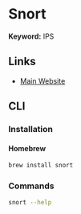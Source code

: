 # Snort

**Keyword:** IPS

## Links

- [Main Website](https://snort.org/)

## CLI

### Installation

#### Homebrew

```sh
brew install snort
```

### Commands

```sh
snort --help
```
